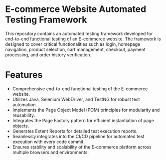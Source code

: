 # E-commerce Website Automated Testing Framework
This repository contains an automated testing framework developed for end-to-end functional testing of an E-commerce website. The framework is designed to cover critical functionalities such as login, homepage navigation, product selection, cart management, checkout, payment processing, and order history verification.

# Features
- Comprehensive end-to-end functional testing of the E-commerce website.
- Utilizes Java, Selenium WebDriver, and TestNG for robust test automation.
- Implements the Page Object Model (POM) principles for modularity and reusability.
- Integrates the Page Factory pattern for efficient instantiation of page objects.
- Generates Extent Reports for detailed test execution reports.
- Seamlessly integrates into the CI/CD pipeline for automated test execution with every code commit.
- Ensures stability and scalability of the E-commerce platform across multiple browsers and environments.
